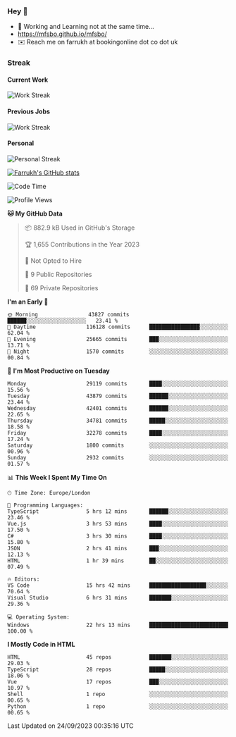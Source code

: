 ### Hey 👋

- 🏃 Working and Learning not at the same time...
- https://mfsbo.github.io/mfsbo/
- ✉️ Reach me on farrukh at bookingonline dot co dot uk

### Streak
#### Current Work
![Work Streak](https://streak-stats.demolab.com/?user=mfsbo)
#### Previous Jobs
![Work Streak](https://streak-stats.demolab.com/?user=farrukhcw)
#### Personal
![Personal Streak](https://streak-stats.demolab.com/?user=farrukhsubhani)

[![Farrukh's GitHub stats](https://github-readme-stats.vercel.app/api?username=mfsbo&hide=stars&count_private=true)](https://github.com/mfsbo/)

<!--START_SECTION:waka-->
![Code Time](http://img.shields.io/badge/Code%20Time-465%20hrs%2020%20mins-blue)

![Profile Views](http://img.shields.io/badge/Profile%20Views-0-blue)

**🐱 My GitHub Data** 

> 📦 882.9 kB Used in GitHub's Storage 
 > 
> 🏆 1,655 Contributions in the Year 2023
 > 
> 🚫 Not Opted to Hire
 > 
> 📜 9 Public Repositories 
 > 
> 🔑 69 Private Repositories 
 > 
**I'm an Early 🐤** 

```text
🌞 Morning                43827 commits       ██████░░░░░░░░░░░░░░░░░░░   23.41 % 
🌆 Daytime                116128 commits      ████████████████░░░░░░░░░   62.04 % 
🌃 Evening                25665 commits       ███░░░░░░░░░░░░░░░░░░░░░░   13.71 % 
🌙 Night                  1570 commits        ░░░░░░░░░░░░░░░░░░░░░░░░░   00.84 % 
```
📅 **I'm Most Productive on Tuesday** 

```text
Monday                   29119 commits       ████░░░░░░░░░░░░░░░░░░░░░   15.56 % 
Tuesday                  43879 commits       ██████░░░░░░░░░░░░░░░░░░░   23.44 % 
Wednesday                42401 commits       ██████░░░░░░░░░░░░░░░░░░░   22.65 % 
Thursday                 34781 commits       █████░░░░░░░░░░░░░░░░░░░░   18.58 % 
Friday                   32278 commits       ████░░░░░░░░░░░░░░░░░░░░░   17.24 % 
Saturday                 1800 commits        ░░░░░░░░░░░░░░░░░░░░░░░░░   00.96 % 
Sunday                   2932 commits        ░░░░░░░░░░░░░░░░░░░░░░░░░   01.57 % 
```


📊 **This Week I Spent My Time On** 

```text
🕑︎ Time Zone: Europe/London

💬 Programming Languages: 
TypeScript               5 hrs 12 mins       ██████░░░░░░░░░░░░░░░░░░░   23.46 % 
Vue.js                   3 hrs 53 mins       ████░░░░░░░░░░░░░░░░░░░░░   17.50 % 
C#                       3 hrs 30 mins       ████░░░░░░░░░░░░░░░░░░░░░   15.80 % 
JSON                     2 hrs 41 mins       ███░░░░░░░░░░░░░░░░░░░░░░   12.13 % 
HTML                     1 hr 39 mins        ██░░░░░░░░░░░░░░░░░░░░░░░   07.49 % 

🔥 Editors: 
VS Code                  15 hrs 42 mins      ██████████████████░░░░░░░   70.64 % 
Visual Studio            6 hrs 31 mins       ███████░░░░░░░░░░░░░░░░░░   29.36 % 

💻 Operating System: 
Windows                  22 hrs 13 mins      █████████████████████████   100.00 % 
```

**I Mostly Code in HTML** 

```text
HTML                     45 repos            ███████░░░░░░░░░░░░░░░░░░   29.03 % 
TypeScript               28 repos            █████░░░░░░░░░░░░░░░░░░░░   18.06 % 
Vue                      17 repos            ███░░░░░░░░░░░░░░░░░░░░░░   10.97 % 
Shell                    1 repo              ░░░░░░░░░░░░░░░░░░░░░░░░░   00.65 % 
Python                   1 repo              ░░░░░░░░░░░░░░░░░░░░░░░░░   00.65 % 
```




 Last Updated on 24/09/2023 00:35:16 UTC
<!--END_SECTION:waka-->
<!--
**mfsbo/mfsbo** is a ✨ _special_ ✨ repository because its `README.md` (this file) appears on your GitHub profile.

Here are some ideas to get you started:

- 🔭 I’m currently working on ...
- 🌱 I’m currently learning ...
- 👯 I’m looking to collaborate on ...
- 🤔 I’m looking for help with ...
- 💬 Ask me about ...
- 📫 How to reach me: ...
- 😄 Pronouns: ...
- ⚡ Fun fact: ...
-->
